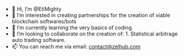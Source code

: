 - 👋 Hi, I’m @EtiMighty
- 👀 I’m interested in creating partnerships for the creation of viable blockchain softwares/bots
- 🌱 I’m currently learning the very basics of coding.
- 💞️ I’m looking to collaborate on the creation of: 1. Statistical arbitrage auto trading software.  
- 📫 You can reach me via email: contact@zelhub.com

<!---
EtiMighty/EtiMighty is a ✨ special ✨ repository because its `README.md` (this file) appears on your GitHub profile.
You can click the Preview link to take a look at your changes.
--->
